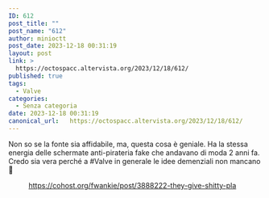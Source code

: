 ```yaml
---
ID: 612
post_title: ""
post_name: "612"
author: minioctt
post_date: 2023-12-18 00:31:19
layout: post
link: >
  https://octospacc.altervista.org/2023/12/18/612/
published: true
tags:
  - Valve
categories:
  - Senza categoria
date: 2023-12-18 00:31:19
canonical_url:   https://octospacc.altervista.org/2023/12/18/612/
---
```

<!-- wp:paragraph -->
<p>Non so se la fonte sia affidabile, ma, questa cosa è geniale. Ha la stessa energia delle schermate anti-pirateria fake che andavano di moda 2 anni fa. Credo sia vera perché a #Valve in generale le idee demenziali non mancano 🤯</p>
<!-- /wp:paragraph -->

<!-- wp:paragraph -->
<p></p>
<!-- /wp:paragraph -->

<!-- wp:image {"id":611,"sizeSlug":"large"} -->
<figure class="wp-block-image size-large"><img src="https://octospacc.altervista.org/wp-content/uploads/2023/12/20231218_0029192987504401407210333-317x480.jpg" alt="" class="wp-image-611"/><figcaption class="wp-element-caption"><a href="https://cohost.org/fwankie/post/3888222-they-give-shitty-pla">https://cohost.org/fwankie/post/3888222-they-give-shitty-pla</a></figcaption></figure>
<!-- /wp:image -->